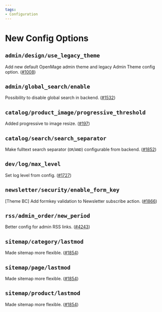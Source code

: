 ```yaml
---
tags:
- Configuration
---
```


# New Config Options

## `admin/design/use_legacy_theme`
Add new default OpenMage admin theme and legacy Admin Theme config option. ([#1008](https://github.com/OpenMage/magento-lts/pull/1008))

## `admin/global_search/enable`
Possibility to disable global search in backend. ([#1532](https://github.com/OpenMage/magento-lts/pull/1532))

## `catalog/product_image/progressive_threshold`
Added progressive to image resize. ([#197](https://github.com/OpenMage/magento-lts/pull/197))

## `catalog/search/search_separator`
Make fulltext search separator (`OR`/`AND`) configurable from backend. ([#1852](https://github.com/OpenMage/magento-lts/pull/1852))

## `dev/log/max_level`
Set log level from config. ([#1727](https://github.com/OpenMage/magento-lts/pull/1727))

## `newsletter/security/enable_form_key`
\[Theme BC] Add formkey validation to Newsletter subscribe action. ([#1866](https://github.com/OpenMage/magento-lts/pull/1866))

## `rss/admin_order/new_period`
Better config for admin RSS links. ([#4243](https://github.com/OpenMage/magento-lts/pull/4243))

## `sitemap/category/lastmod`
Made sitemap more flexible. ([#1854](https://github.com/OpenMage/magento-lts/pull/1854))

## `sitemap/page/lastmod`
Made sitemap more flexible. ([#1854](https://github.com/OpenMage/magento-lts/pull/1854))

## `sitemap/product/lastmod`
Made sitemap more flexible. ([#1854](https://github.com/OpenMage/magento-lts/pull/1854))
